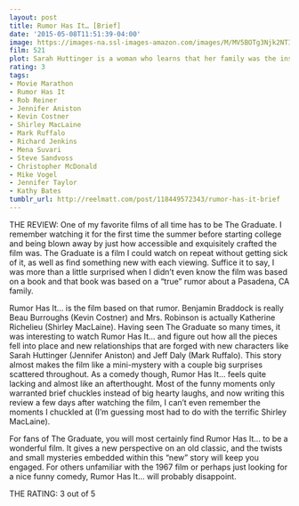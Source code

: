 ```yaml
---
layout: post
title: Rumor Has It… [Brief]
date: '2015-05-08T11:51:39-04:00'
image: https://images-na.ssl-images-amazon.com/images/M/MV5BOTg3Njk2NTIxNF5BMl5BanBnXkFtZTcwNTc4MTEzMw@@._V1_UX182_CR0,0,182,268_AL_.jpg
film: 521
plot: Sarah Huttinger is a woman who learns that her family was the inspiration for the book and film “The Graduate” – and that she just might be the offspring of the well-documented event.
rating: 3
tags:
- Movie Marathon
- Rumor Has It
- Rob Reiner
- Jennifer Aniston
- Kevin Costner
- Shirley MacLaine
- Mark Ruffalo
- Richard Jenkins
- Mena Suvari
- Steve Sandvoss
- Christopher McDonald
- Mike Vogel
- Jennifer Taylor
- Kathy Bates
tumblr_url: http://reelmatt.com/post/118449572343/rumor-has-it-brief
---
```


THE REVIEW: One of my favorite films of all time has to be The Graduate. I remember watching it for the first time the summer before starting college and being blown away by just how accessible and exquisitely crafted the film was. The Graduate is a film I could watch on repeat without getting sick of it, as well as find something new with each viewing. Suffice it to say, I was more than a little surprised when I didn’t even know the film was based on a book and that book was based on a “true” rumor about a Pasadena, CA family.

Rumor Has It… is the film based on that rumor. Benjamin Braddock is really Beau Burroughs (Kevin Costner) and Mrs. Robinson is actually Katherine Richelieu (Shirley MacLaine). Having seen The Graduate so many times, it was interesting to watch Rumor Has It… and figure out how all the pieces fell into place and new relationships that are forged with new characters like Sarah Huttinger (Jennifer Aniston) and Jeff Daly (Mark Ruffalo). This story almost makes the film like a mini-mystery with a couple big surprises scattered throughout. As a comedy though, Rumor Has It… feels quite lacking and almost like an afterthought. Most of the funny moments only warranted brief chuckles instead of big hearty laughs, and now writing this review a few days after watching the film, I can’t even remember the moments I chuckled at (I’m guessing most had to do with the terrific Shirley MacLaine).

For fans of The Graduate, you will most certainly find Rumor Has It… to be a wonderful film. It gives a new perspective on an old classic, and the twists and small mysteries embedded within this “new” story will keep you engaged. For others unfamiliar with the 1967 film or perhaps just looking for a nice funny comedy, Rumor Has It… will probably disappoint.

THE RATING: 3 out of 5